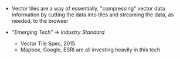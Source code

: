 * Vector tiles are a way of essentially, "compressing" vector data information by cutting the data into tiles and streaming the data, as needed, to the browser

* _"Emerging Tech"_ => _Industry Standard_
  - Vector Tile Spec, 2015
  - Mapbox, Google, ESRI are all investing heavily in this tech
